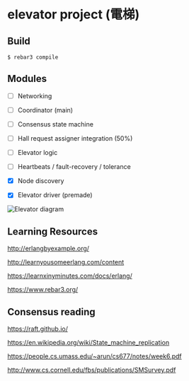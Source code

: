 elevator project (電梯)
=====

Build
-----
    $ rebar3 compile

Modules
----

- [ ] Networking

- [ ] Coordinator (main)
- [ ] Consensus state machine
- [ ] Hall request assigner integration (50%)
- [ ] Elevator logic

- [ ] Heartbeats / fault-recovery / tolerance

- [x] Node discovery
- [x] Elevator driver (premade)


![Elevator diagram](https://github.com/TTK4145/project-wrong_on_so_many_levels/blob/master/doc/elevator_project.png)

Learning Resources
-----

http://erlangbyexample.org/

http://learnyousomeerlang.com/content

https://learnxinyminutes.com/docs/erlang/

https://www.rebar3.org/

Consensus reading
-----

https://raft.github.io/

https://en.wikipedia.org/wiki/State_machine_replication

https://people.cs.umass.edu/~arun/cs677/notes/week6.pdf

http://www.cs.cornell.edu/fbs/publications/SMSurvey.pdf

